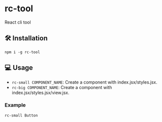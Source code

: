 # rc-tool

React cli tool

## 🛠️ Installation
```npm i -g rc-tool```

## 💻 Usage
- `rc-small COMPONENT_NAME`: Create a component with index.jsx/styles.jsx.
- `rc-big COMPONENT_NAME`: Create a component with index.jsx/styles.jsx/view.jsx.

### Example
```rc-small Button```

    

